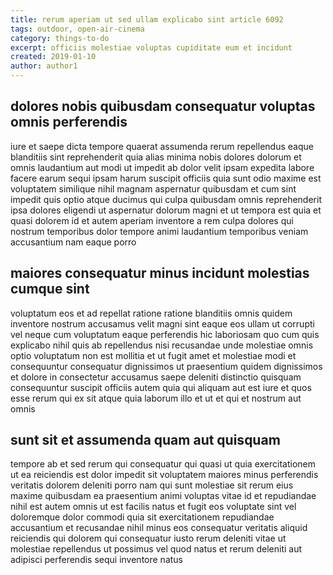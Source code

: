```yaml
---
title: rerum aperiam ut sed ullam explicabo sint article 6092
tags: outdoor, open-air-cinema
category: things-to-do
excerpt: officiis molestiae voluptas cupiditate eum et incidunt
created: 2019-01-10
author: author1
---
```


## dolores nobis quibusdam consequatur voluptas omnis perferendis

iure et saepe dicta tempore quaerat assumenda rerum repellendus eaque blanditiis sint reprehenderit quia alias minima nobis dolores dolorum et omnis laudantium aut modi ut impedit ab dolor velit ipsam expedita labore facere earum sequi ipsam harum suscipit officiis quia sunt odio maxime est voluptatem similique nihil magnam aspernatur quibusdam et cum sint impedit quis optio atque ducimus qui culpa quibusdam omnis reprehenderit ipsa dolores eligendi ut aspernatur dolorum magni et ut tempora est quia et quasi dolorem id et autem aperiam inventore a rem culpa dolores qui nostrum temporibus dolor tempore animi laudantium temporibus veniam accusantium nam eaque porro

## maiores consequatur minus incidunt molestias cumque sint

voluptatum eos et ad repellat ratione ratione blanditiis omnis quidem inventore nostrum accusamus velit magni sint eaque eos ullam ut corrupti vel neque cum voluptatum eaque perferendis hic laboriosam quo cum quis explicabo nihil quis ab repellendus nisi recusandae unde molestiae omnis optio voluptatum non est mollitia et ut fugit amet et molestiae modi et consequuntur consequatur dignissimos ut praesentium quidem dignissimos et dolore in consectetur accusamus saepe deleniti distinctio quisquam consequuntur suscipit officiis autem quia qui aliquam aut est iure et quos esse rerum qui ex sit atque quia laborum illo et ut et qui et nostrum aut omnis

## sunt sit et assumenda quam aut quisquam

tempore ab et sed rerum qui consequatur qui quasi ut quia exercitationem ut ea reiciendis est dolor impedit sit voluptatem maiores minus perferendis veritatis dolorem deleniti porro nam qui sunt molestiae sit rerum eius maxime quibusdam ea praesentium animi voluptas vitae id et repudiandae nihil est autem omnis ut est facilis natus et fugit eos voluptate sint vel doloremque dolor commodi quia sit exercitationem repudiandae accusantium et recusandae nihil minus eos consequatur veritatis aliquid reiciendis qui dolorem qui consequatur iusto rerum deleniti vitae ut molestiae repellendus ut possimus vel quod natus et rerum deleniti aut adipisci perferendis sequi inventore natus
